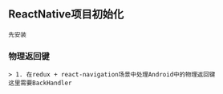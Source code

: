 ## ReactNative项目初始化
```
先安装

```
### 物理返回键
```
> 1. 在redux + react-navigation场景中处理Android中的物理返回键
这里需要BackHandler

```
